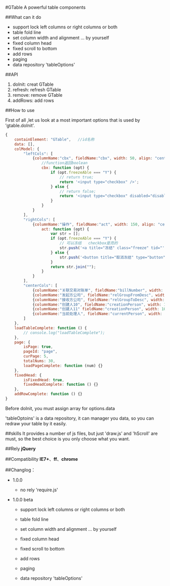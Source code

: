 #GTable
A powerful table components

##What can it do
   
   * support lock left columns or right columns or both
   * table fold line
   * set column width and alignment ... by yourself
   * fixed column head
   * fixed scroll to bottom
   * add rows
   * paging
   * data repository 'tableOptions'

##API

1. doInit: creat GTable
2. refresh: refresh GTable
3. remove: remove GTable
4. addRows: add rows

##How to use

First of all ,let us look at a most important options that is used by 'gtable.doInit'.
    
```javascript
{
    containElement: "GTable",   //id名称
    data: [],
    colModel: {
        "leftCols": [
            {columnName:"cbx", fieldName:"cbx", width: 50, align: "center", isShow: true, areaElement:"checkbox", 
                //function返回boolean
                cbx: function (opt) {
                    if (opt.freezeAble === "Y") {
                        // return true;
                        return '<input type="checkbox" />';
                    } else {
                        // return false;
                        return '<input type="checkbox" disabled="disabled"/>';
                    }
                }
            }
        ],
        "rightCols": [
            {columnName:"操作", fieldName:"act", width: 150, align: "center", isShow: true, 
                act: function (opt) {
                    var str = [];
                    if (opt.freezeAble === "Y") {
                        // 可以冻结   checkbox是亮的
                        str.push('<a title="冻结" class="freeze" tid="'+opt.billId+'">冻结</a>');
                    } else {
                        str.push('<button title="取消冻结" type="button" class="btn btn-default ml10 unfreeze" tid="'+opt.billId+'"> <span class="icon unfreezeIcon"></span>取消冻结</button>');
                    }
                    return str.join("");
                }
            }
        ],
        "centerCols": [
            {columnName:"关联交易对账单", fieldName:"billNumber", width: 200, align: "left", isShow: true, areaElement:"select"},
            {columnName:"发起方公司", fieldName:"relGroupFromDesc", width: 150, align: "left", isShow: true, areaElement:"textarea"},
            {columnName:"接收方公司", fieldName:"relGroupToDesc", width: 150, align: "left", isShow: true, areaElement:"input"},
            {columnName:"创建人10", fieldName:"creationPerson", width: 100, align: "center", isShow: true, areaElement:"input"},
            {columnName:"创建人11" fieldName:"creationPerson", width: 100, align: "center", isShow: true, areaElement:"input"},
            {columnName:"当前处理人", fieldName:"currentPerson", width: 200, align: "center", isShow: true, areaElement:"input"}
        ]
    },
    loadTableComplete: function () {
        // console.log("loadTableComplete");
    },
    page: {
        isPage: true,
        pageId: "page",
        curPage: 5,
        totalNums: 30,
        loadPageComplete: function (num) {}
    },
    fixedHead: {
        isFixedHead: true,
        fixedHeadComplete: function () {}
    },
    addRowComplete: function () {}
}
```

Before doInit, you must assign array for options.data

'tableOptoins' is a data repository, it can manager you data, so you can redraw your table by it easily.

##skills
It provides a number of js files, but just 'draw.js' and 'hScroll' are must, so the best choice is you only choose what you want.

##Rely
**jQuery**

##Compatibility
**IE7+**、**ff**、**chrome**

##Changlog：

   * 1.0.0

        * no rely 'require.js'

   * 1.0.0 beta

        * support lock left columns or right columns or both

        * table fold line

        * set column width and alignment ... by yourself

        * fixed column head

        * fixed scroll to bottom

        * add rows

        * paging

        * data repository 'tableOptions'
